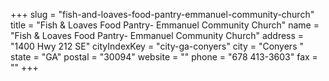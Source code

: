 +++
slug = "fish-and-loaves-food-pantry-emmanuel-community-church"
title = "Fish & Loaves Food Pantry- Emmanuel Community Church"
name = "Fish & Loaves Food Pantry- Emmanuel Community Church"
address = "1400 Hwy 212 SE"
cityIndexKey = "city-ga-conyers"
city = "Conyers "
state = "GA"
postal = "30094"
website = ""
phone = "678 413-3603"
fax = ""
+++
